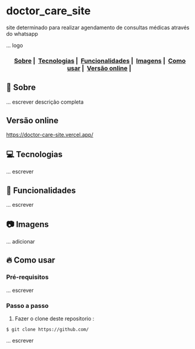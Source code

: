 # doctor_care_site

site determinado para realizar agendamento de consultas médicas através do whatsapp

... logo

<h3 align="center">
  <a href="#dog-sobre">Sobre</a>&nbsp;|&nbsp;
  <a href="#computer-tecnologias">Tecnologias</a>&nbsp;|&nbsp;
  <a href="#pizza-funcionalidades">Funcionalidades</a>&nbsp;|&nbsp;
  <a href="#camera-imagens">Imagens</a>&nbsp;|&nbsp;
  <a href="#fire-como-usar">Como usar</a>&nbsp;|&nbsp;
  <a href="#versao-online">Versão online</a>&nbsp;|&nbsp;
</h3>

## :dog: Sobre

... escrever descrição completa

## Versão online

https://doctor-care-site.vercel.app/

## :computer: Tecnologias

... escrever

## :pizza: Funcionalidades

... escrever

## :camera: Imagens

... adicionar

## :fire: Como usar

### Pré-requisitos

... escrever

### Passo a passo

1. Fazer o clone deste repositorio :

```
$ git clone https://github.com/
```

... escrever
